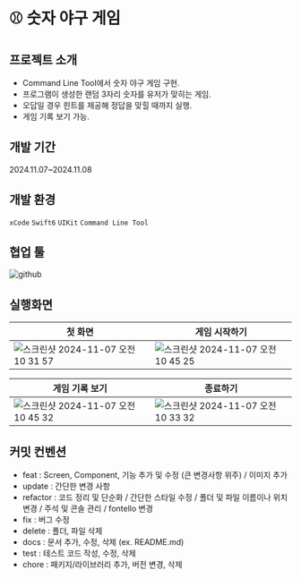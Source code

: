 # ⚾️ 숫자 야구 게임

프로젝트 소개
------------
- Command Line Tool에서 숫자 야구 게임 구현.
- 프로그램이 생성한 랜덤 3자리 숫자를 유저가 맞히는 게임.
- 오답일 경우 힌트를 제공해 정답을 맞힐 때까지 실행.
- 게임 기록 보기 가능.

개발 기간
------------
2024.11.07~2024.11.08


개발 환경
------------
`xCode` `Swift6` `UIKit` `Command Line Tool`



협업 툴
------------
![github](https://img.shields.io/badge/GitHub-100000?style=for-the-badge&logo=github&logoColor=white)


실행화면
------------

| 첫 화면 | 게임 시작하기 |
| --- | --- |
|![스크린샷 2024-11-07 오전 10 31 57](https://github.com/user-attachments/assets/28130776-7da1-4b00-8089-01e5c6a20610)|![스크린샷 2024-11-07 오전 10 45 25](https://github.com/user-attachments/assets/f91ed915-96a2-4d30-81ae-c12eab31522d)|

| 게임 기록 보기 | 종료하기 |
| --- | --- |
|![스크린샷 2024-11-07 오전 10 45 32](https://github.com/user-attachments/assets/22587540-9f46-4d36-b052-07343f65b686)|![스크린샷 2024-11-07 오전 10 33 32](https://github.com/user-attachments/assets/b219c338-c6ca-4ece-b703-8a55934dd47f)|


커밋 컨벤션
-------------
- feat : Screen, Component, 기능 추가 및 수정 (큰 변경사항 위주) / 이미지 추가
- update : 간단한 변경 사항
- refactor : 코드 정리 및 단순화 / 간단한 스타일 수정 / 폴더 및 파일 이름이나 위치 변경 / 주석 및 콘솔 관리 / fontello 변경
- fix : 버그 수정
- delete : 폴더, 파일 삭제
- docs : 문서 추가, 수정, 삭제 (ex. README.md)
- test : 테스트 코드 작성, 수정, 삭제
- chore : 패키지/라이브러리 추가, 버전 변경, 삭제
